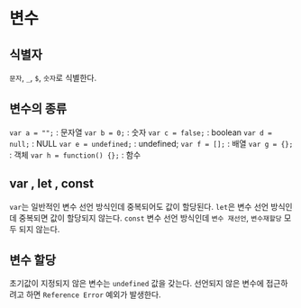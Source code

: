 # 변수

## 식별자

`문자`, `_`, `$`, `숫자`로 식별한다.

## 변수의 종류

`var a = "";` : 문자열
`var b = 0;` : 숫자
`var c = false;` : boolean
`var d = null;` : NULL
`var e = undefined;` : undefined;
`var f = [];` : 배열
`var g = {};` : 객체
`var h = function() {};` : 함수

## var , let , const

`var`는 일반적인 변수 선언 방식인데 중복되어도 값이 할당된다.
`let`은 변수 선언 방식인데 중복되면 값이 할당되지 않는다.
`const` 변수 선언 방식인데 `변수 재선언`, `변수재할당` 모두 되지 않는다.

## 변수 할당

초기값이 지정되지 않은 변수는 `undefined` 값을 갖는다.
선언되지 않은 변수에 접근하려고 하면 `Reference Error` 예외가 발생한다.
